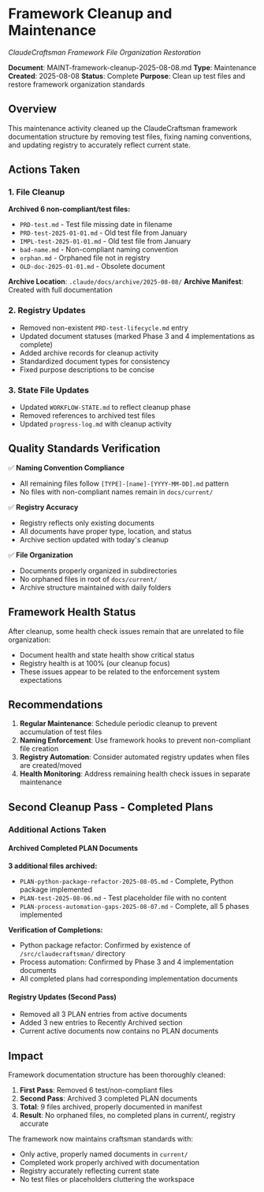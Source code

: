 # Framework Cleanup and Maintenance
*ClaudeCraftsman Framework File Organization Restoration*

**Document**: MAINT-framework-cleanup-2025-08-08.md
**Type**: Maintenance
**Created**: 2025-08-08
**Status**: Complete
**Purpose**: Clean up test files and restore framework organization standards

## Overview

This maintenance activity cleaned up the ClaudeCraftsman framework documentation structure by removing test files, fixing naming conventions, and updating registry to accurately reflect current state.

## Actions Taken

### 1. File Cleanup
**Archived 6 non-compliant/test files:**
- `PRD-test.md` - Test file missing date in filename
- `PRD-test-2025-01-01.md` - Old test file from January
- `IMPL-test-2025-01-01.md` - Old test file from January
- `bad-name.md` - Non-compliant naming convention
- `orphan.md` - Orphaned file not in registry
- `OLD-doc-2025-01-01.md` - Obsolete document

**Archive Location**: `.claude/docs/archive/2025-08-08/`
**Archive Manifest**: Created with full documentation

### 2. Registry Updates
- Removed non-existent `PRD-test-lifecycle.md` entry
- Updated document statuses (marked Phase 3 and 4 implementations as complete)
- Added archive records for cleanup activity
- Standardized document types for consistency
- Fixed purpose descriptions to be concise

### 3. State File Updates
- Updated `WORKFLOW-STATE.md` to reflect cleanup phase
- Removed references to archived test files
- Updated `progress-log.md` with cleanup activity

## Quality Standards Verification

✅ **Naming Convention Compliance**
- All remaining files follow `[TYPE]-[name]-[YYYY-MM-DD].md` pattern
- No files with non-compliant names remain in `docs/current/`

✅ **Registry Accuracy**
- Registry reflects only existing documents
- All documents have proper type, location, and status
- Archive section updated with today's cleanup

✅ **File Organization**
- Documents properly organized in subdirectories
- No orphaned files in root of `docs/current/`
- Archive structure maintained with daily folders

## Framework Health Status

After cleanup, some health check issues remain that are unrelated to file organization:
- Document health and state health show critical status
- Registry health is at 100% (our cleanup focus)
- These issues appear to be related to the enforcement system expectations

## Recommendations

1. **Regular Maintenance**: Schedule periodic cleanup to prevent accumulation of test files
2. **Naming Enforcement**: Use framework hooks to prevent non-compliant file creation
3. **Registry Automation**: Consider automated registry updates when files are created/moved
4. **Health Monitoring**: Address remaining health check issues in separate maintenance

## Second Cleanup Pass - Completed Plans

### Additional Actions Taken

#### Archived Completed PLAN Documents
**3 additional files archived:**
- `PLAN-python-package-refactor-2025-08-05.md` - Complete, Python package implemented
- `PLAN-test-2025-08-06.md` - Test placeholder file with no content
- `PLAN-process-automation-gaps-2025-08-07.md` - Complete, all 5 phases implemented

**Verification of Completions:**
- Python package refactor: Confirmed by existence of `/src/claudecraftsman/` directory
- Process automation: Confirmed by Phase 3 and 4 implementation documents
- All completed plans had corresponding implementation documents

#### Registry Updates (Second Pass)
- Removed all 3 PLAN entries from active documents
- Added 3 new entries to Recently Archived section
- Current active documents now contains no PLAN documents

## Impact

Framework documentation structure has been thoroughly cleaned:
1. **First Pass**: Removed 6 test/non-compliant files
2. **Second Pass**: Archived 3 completed PLAN documents
3. **Total**: 9 files archived, properly documented in manifest
4. **Result**: No orphaned files, no completed plans in current/, registry accurate

The framework now maintains craftsman standards with:
- Only active, properly named documents in `current/`
- Completed work properly archived with documentation
- Registry accurately reflecting current state
- No test files or placeholders cluttering the workspace
